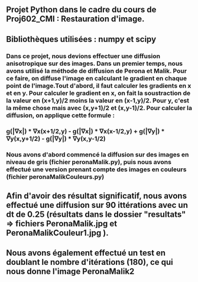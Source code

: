## Projet Python dans le cadre du cours de Proj602_CMI : Restauration d'image.
## Bibliothèques utilisées : numpy et scipy
### Dans ce projet, nous devions effectuer une diffusion anisotropique sur des images. Dans un premier temps, nous avons utilisé la méthode de diffusion de Perona et Malik. Pour ce faire, on diffuse l'image en calculant le gradient en chaque point de l'image.Tout d'abord, il faut calculer les gradients en x et en y. Pour calculer le gradient en x, on fait la soustraction de la valeur en (x+1,y)/2 moins la valeur en (x-1,y)/2. Pour y, c'est la même chose mais avec (x,y+1)/2 et (x,y-1)/2. Pour calculer la diffusion, on applique cette formule :
### g(|∇x|) * ∇x(x+1/2,y) - g(|∇x|) * ∇x(x-1/2,y) + g(|∇y|) * ∇y(x,y+1/2) - g(|∇y|) * ∇y(x,y-1/2)
### Nous avons d'abord commencé la diffusion sur des images en niveau de gris (fichier peronaMalik.py), puis nous avons effectué une version prenant compte des images en couleurs (fichier peronaMalikCouleurs.py)
## Afin d'avoir des résultat significatif, nous avons effectué une diffusion sur 90 ittérations avec un dt de 0.25 (résultats dans le dossier "resultats" => fichiers PeronaMalik.jpg et PeronaMalikCouleur1.jpg ).
## Nous avons également effectué un test en doublant le nombre d'itérations (180), ce qui nous donne l'image PeronaMalik2